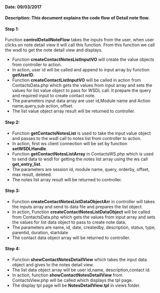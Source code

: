 #### Date: 09/03/2017

#### Description: This document explains the code flow of Detail note flow.

#### Step 1:

Function **controlDetailNoteFlow** takes the inputs from the user, when user clicks on note detail view it will call this function. From this function we call the wsdl to get the note detail view and displays.

- Function **createContactNotesListInputVO** will create the value objects from controller to action.
- In action, user id will be called and append to input array by function **getUserID**.
- Function **createContactListInputVO** will be called in action from ContactsData.php which gets the values from input array and sets the values for list value object to pass for WSDL call. It prepare the query and required input to create contact note.
- The parameters input data array are user id,Module name and Action name,query,sub action, offset.
- The list value object array result will be returned to controller.

#### Step 2:

- Function **getContactsNotesList** is used to take the input value object and passes to the wsdl call to notes list from controller to action.
- In action, first ws client connection will be set by function **setWSDLHandle**.
- Function **getContactNotesListArray** in ContactsWS.php which is used to send data to wsdl for getting the notes list array using the ws call **get_entry_list**.
- The parameters are session id, module name, query, orderby, offset, max result, deleted.
- The notes list array result will be returned to controller.

#### Step 3:

- Function **createContactNotesListDataObjectArr** in controller will takes the inputs array and send to data file and prepares the list object.
- In action, Function **createContactNotesListDataObject** will be called from ContactsData.php which gets the values from input array and sets the values for list data object to pass to create note data.
- The parameters are name, id, date, createdby, description, status, type, parentid, duration, startdate
- The contact data object array will be returned to controller.

#### Step 4:

- Function **showContactNotesDetailView** which takes the input data object and gives to the notes detail view.
- The list data object array will be user id,name, description,contact id.
- In action, function **showContactNotesDetailView** from ContactsView.php will be called which displays the tpl page.
- The display tpl page will be **NotesDetailView.tpl** in views folder.
